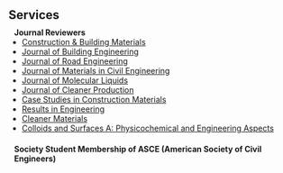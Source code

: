 <h1 id="services"></h1>

<h2 style="margin: 60px 0px 10px;">Services</h2>

<h4 style="margin:0 10px 0;">Journal Reviewers</h4>

<ul style="margin:0 0 20px;">
  <li><a href="https://www.sciencedirect.com/journal/construction-and-building-materials"><autocolor>Construction & Building Materials</autocolor></a></li>
  <li><a href="https://www.sciencedirect.com/journal/journal-of-building-engineering"><autocolor>Journal of Building Engineering</autocolor></a></li>
  <li><a href="https://www.sciencedirect.com/journal/journal-of-building-engineering"><autocolor>Journal of Road Engineering</autocolor></a></li>
  <li><a href="https://ascelibrary.org/journal/jmcee7"><autocolor>Journal of Materials in Civil Engineering</autocolor></a></li>
  <li><a href="https://www.sciencedirect.com/journal/journal-of-molecular-liquids"><autocolor>Journal of Molecular Liquids</autocolor></a></li>
  <li><a href="https://www.sciencedirect.com/journal/journal-of-cleaner-production"><autocolor>Journal of Cleaner Production</autocolor></a></li>
  <li><a href="https://www.sciencedirect.com/journal/case-studies-in-construction-materials"><autocolor>Case Studies in Construction Materials</autocolor></a></li>
  <li><a href="https://www.sciencedirect.com/journal/results-in-engineering"><autocolor>Results in Engineering</autocolor></a></li>
  <li><a href="https://www.sciencedirect.com/journal/cleaner-materials"><autocolor>Cleaner Materials</autocolor></a></li>
  <li><a href="https://www.sciencedirect.com/journal/colloids-and-surfaces-a-physicochemical-and-engineering-aspects"><autocolor>Colloids and Surfaces A: Physicochemical and Engineering Aspects</autocolor></a></li>
</ul>

<h4 style="margin:0 10px 0;">Society Student Membership of ASCE (American Society of Civil Engineers)</h4>
